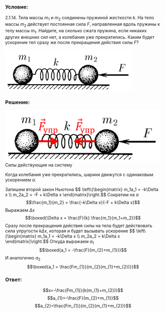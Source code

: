 ###  Условие: 

$2.1.14.$ Тела массы $m_1$ и $m_2$ соединены пружиной жесткости $k$. На тело массы $m_2$ действует постоянная сила $F$, направленная вдоль пружины к телу массы $m_1$. Найдите, на сколько сжата пружина, если никаких других внешних сил нет, а колебания уже прекратились. Каким будет ускорение тел сразу же после прекращения действия силы $F$? 

![ К задаче 2.1.14 |413x135, 42%](../../img/2.1.14/statement.png)

###  Решение: 

![ Силы действующие на систему |646x211, 46%](../../img/2.1.14/draw.png)  Силы действующие на систему 

Когда колебания уже прекратились, шарики движутся с одинаковым ускорением $a$. 

Запишем второй закон Ньютона $$ \left\\{\begin{matrix} m_1a_1 = -k\Delta x \\\ m_2a_2 = -F + k\Delta x \end{matrix}\right.$$ Сократим на $a$ $$\frac{m_1}{m_2} = \frac{-k\Delta x}{-F + k\Delta x}$$ Выражаем $\Delta x$ $$\boxed{\Delta x = \frac{F}{k} \frac{m_1}{m_1+m_2}}$$ Сразу после прекращения действия силы на тела будет действовать сила упругости $k \Delta x$, которая и будет вызывать ускорение $$ \left\\{\begin{matrix} m_1a_1 = -k\Delta x \\\ m_2a_2 = k\Delta x \end{matrix}\right.$$ Откуда выражаем $a_1$ $$\boxed{a_1 = -\frac{F}{m_{2}+m_{1}}}$$ И аналогично $a_2$ $$\boxed{a_1 = \frac{Fm_{1}}{m_{2}(m_{1}+m_{2})}}$$ 

###  Ответ: 

$$x=-\frac{Fm_{1}}{k(m_{1}+m_{2})}$$ $$a_{1}=-\frac{F}{m_{2}+m_{1}}$$ $$a_{2}=\frac{Fm_{1}}{m_{2}(m_{1}+m_{2})}$$ 

